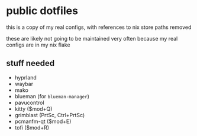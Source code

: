# public dotfiles

this is a copy of my real configs, with references to nix store paths removed

these are likely not going to be maintained very often because my real configs are in my nix flake

## stuff needed

- hyprland
- waybar
- mako
- blueman (for `blueman-manager`)
- pavucontrol
- kitty ($mod+Q)
- grimblast (PrtSc, Ctrl+PrtSc)
- pcmanfm-qt ($mod+E)
- tofi ($mod+R)
